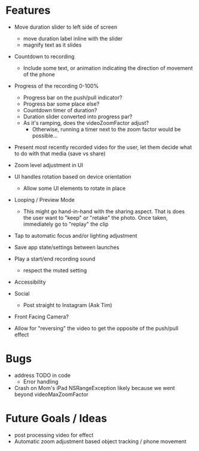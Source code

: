 # Features

- Move duration slider to left side of screen
    + move duration label inline with the slider
    + magnify text as it slides
- Countdown to recording
    + Include some text, or animation indicating the direction of movement of the phone
- Progress of the recording 0-100%
    + Progress bar on the push/pull indicator?
    + Progress bar some place else?
    + Countdown timer of duration?
    + Duration slider converted into progress par?
    + As it's ramping, does the videoZoomFactor adjust?
        * Otherwise, running a timer next to the zoom factor would be possible...
- Present most recently recorded video for the user, let them decide what to do with that media (save vs share)

- Zoom level adjustment in UI
- UI handles rotation based on device orientation
    + Allow some UI elements to rotate in place
- Looping / Preview Mode
    + This might go hand-in-hand with the sharing aspect. That is does the user want to "keep" or "retake" the photo. Once taken, immediately go to "replay" the clip
- Tap to automatic focus and/or lighting adjustment
- Save app state/settings between launches
- Play a start/end recording sound
    + respect the muted setting
- Accessibility
- Social
    + Post straight to Instagram (Ask Tim)
- Front Facing Camera?
- Allow for "reversing" the video to get the opposite of the push/pull effect

# Bugs

- address TODO in code
    + Error handling
- Crash on Mom's iPad NSRangeException likely because we went beyond videoMaxZoomFactor

# Future Goals / Ideas

- post processing video for effect
- Automatic zoom adjustment based object tracking / phone movement
